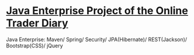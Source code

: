 # [Java Enterprise Project of the Online Trader Diary]([https://github.com/grigorievfinance/traderdiary])

Java Enterprise: Maven/ Spring/ Security/ JPA(Hibernate)/ REST(Jackson)/ Bootstrap(CSS)/ jQuery
